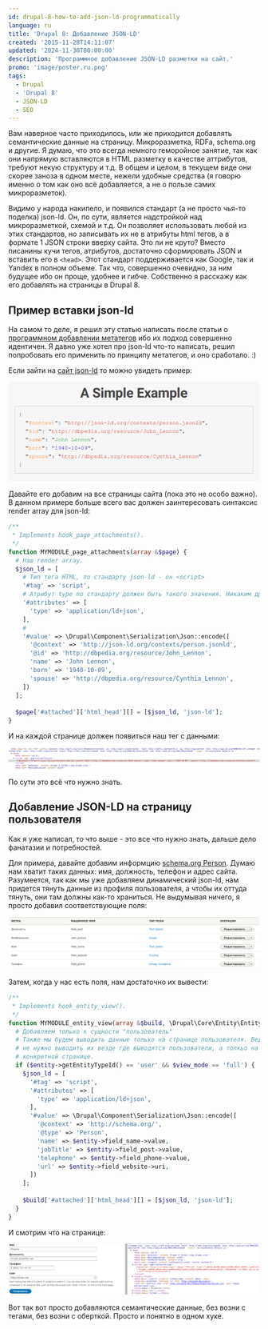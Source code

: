 ```yaml
---
id: drupal-8-how-to-add-json-ld-programmatically
language: ru
title: 'Drupal 8: Добавление JSON-LD'
created: '2015-11-28T14:11:07'
updated: '2024-11-30T00:00:00'
description: 'Программное добавление JSON-LD разметки на сайт.'
promo: 'image/poster.ru.png'
tags:
  - Drupal
  - 'Drupal 8'
  - JSON-LD
  - SEO
---
```


Вам наверное часто приходилось, или же приходится добавлять семантические данные
на страницу. Микроразметка, RDFa, schema.org и другие. Я думаю, что это всегда
немного геморойное занятие, так как они напрямую вставляются в HTML разметку в
качестве аттрибутов, требуют некую структуру и т.д. В общем и целом, в текущем
виде они скорее заноза в одном месте, нежели удобные средства (я говорю именно о
том как оно всё добавляется, а не о пользе самих микроразметок).

Видимо у народа накипело, и появился стандарт (а не просто чья-то поделка)
json-ld. Он, по сути, является надстройкой над микроразметкой, схемой и т.д. Он
позволяет использовать любой из этих стандартов, но записывать их не в атрибуты
html тегов, а в формате 1 JSON строки вверху сайта. Это ли не круто? Вместо
писанины кучи тегов, атрибутов, достаточно сформировать JSON и вставить его
в `<head>`. Этот стандарт поддерживается как Google, так и Yandex в полном
объеме. Так что, совершенно очевидно, за ним будущее ибо он проще, удобнее и
гибче. Собственно я расскажу как его добавлять на страницы в Drupal 8.

## Пример вставки json-ld

На самом то деле, я решил эту статью написать после статьи
о [программном добавлении метатегов][drupal-8-how-to-add-metatags-programmatically] ибо их
подход совершенно идентичен. Я давно уже хотел про json-ld что-то написать,
решил попробовать его применить по принципу метатегов, и оно сработало. :)

Если зайти на [сайт json-ld](http://json-ld.org/) то можно увидеть пример:

![Пример](image/1.png)

Давайте его добавим на все страницы сайта (пока это не особо важно). В данном
примере больше всего вас должен заинтересовать синтаксис render array для
json-ld:

```php
/**
 * Implements hook_page_attachments().
 */
function MYMODULE_page_attachments(array &$page) {
  # Наш render array.
  $json_ld = [
    # Тип тега HTML, по стандарту json-ld - он <script>
    '#tag' => 'script',
    # Атрибут type по стандарту должен быть такого значения. Никаким другим.
    '#attributes' => [
      'type' => 'application/ld+json',
    ],
    #
    '#value' => \Drupal\Component\Serialization\Json::encode([
      '@context' => 'http://json-ld.org/contexts/person.jsonld',
      '@id' => 'http://dbpedia.org/resource/John_Lennon',
      'name' => 'John Lennon',
      'born' => '1940-10-09',
      'spouse' => 'http://dbpedia.org/resource/Cynthia_Lennon',
    ])
  ];

  $page['#attached']['html_head'][] = [$json_ld, 'json-ld'];
}
```

И на каждой странице должен появиться наш тег с данными:

![Результат](image/2.png)

По сути это всё что нужно знать.

## Добавление JSON-LD на страницу пользователя

Как я уже написал, то что выше - это все что нужно знать, дальше дело фанатазии
и потребностей.

Для примера, давайте добавим
информцию [schema.org Person](http://schema.org/Person). Думаю нам хватит таких
данных: имя, должность, телефон и адрес сайта. Разумеется, так как мы уже
добавляем динамический json-ld, нам придется тянуть данные из профиля
пользователя, а чтобы их оттуда тянуть, они там должны как-то храниться. Не
выдумывая ничего, я просто добавил соответствующие поля:

![Поля в профиле](image/3.png)

Затем, когда у нас есть поля, нам достаточно их вывести:

```php
/**
 * Implements hook_entity_view().
 */
function MYMODULE_entity_view(array &$build, \Drupal\Core\Entity\EntityInterface $entity, \Drupal\Core\Entity\Display\EntityViewDisplayInterface $display, $view_mode, $langcode) {
  # Добавляем только к сущности "пользователь"
  # Также мы будем выводить данные только на странице пользователя. Ведь нам
  # не нужно выводить их везде где выводятся пользователи, а толкьо на его
  # конкретной странице.
  if ($entity->getEntityTypeId() == 'user' && $view_mode == 'full') {
    $json_ld = [
      '#tag' => 'script',
      '#attributes' => [
        'type' => 'application/ld+json',
      ],
      '#value' => \Drupal\Component\Serialization\Json::encode([
        '@context' => 'http://schema.org/',
        '@type' => 'Person',
        'name' => $entity->field_name->value,
        'jobTitle' => $entity->field_post->value,
        'telephone' => $entity->field_phone->value,
        'url' => $entity->field_website->uri,
      ])
    ];

    $build['#attached']['html_head'][] = [$json_ld, 'json-ld'];
  }
}
```

И смотрим что на странице:

![Результат в профиле](image/4.png)

Вот так вот просто добавляются семантические данные, без возни с тегами, без
возни с оберткой. Просто и понятно в одном хуке.

[drupal-8-how-to-add-metatags-programmatically]: ../../../../2015/11/25/drupal-8-how-to-add-metatags-programmatically/index.ru.md
